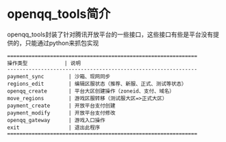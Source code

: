 openqq_tools简介
============

openqq_tools封装了针对腾讯开放平台的一些接口，这些接口有些是平台没有提供的，只能通过python来抓包实现

    ==============================================================
    操作类型            | 说明
    --------------------------------------------------------------
    payment_sync	    | 沙箱、现网同步
    regions_edit	    | 编辑区服状态（推荐、新服、正式、测试等状态）
    openqq_create	    | 平台大区创建操作（zoneid、支付、域名）
    move_regions	    | 游戏区服转移（测试服大区=>正式大区）
    payment_create	    | 开放平台支付创建
    payment_modify	    | 开放平台支付修改
    openqq_gateway	    | 游戏入口操作
    exit                | 退出此程序
    ==============================================================

